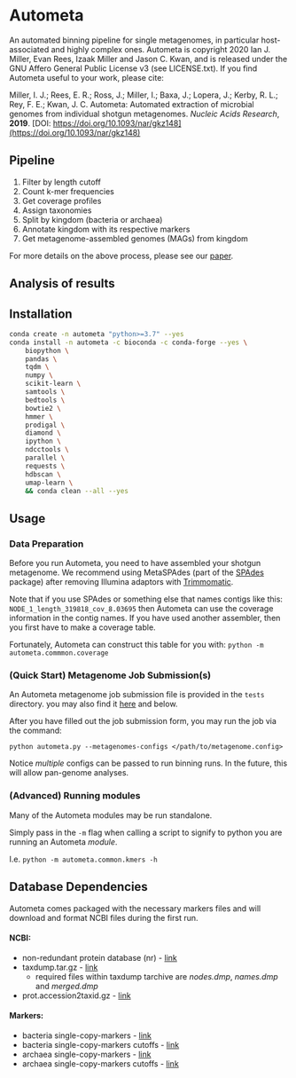 Autometa
=========

An automated binning pipeline for single metagenomes, in particular host-associated and highly complex ones. Autometa is copyright 2020 Ian J. Miller, Evan Rees, Izaak Miller and Jason C. Kwan, and is released under the GNU Affero General Public License v3 (see LICENSE.txt). If you find Autometa useful to your work, please cite:

Miller, I. J.; Rees, E. R.; Ross, J.; Miller, I.; Baxa, J.; Lopera, J.; Kerby, R. L.; Rey, F. E.; Kwan, J. C. Autometa: Automated extraction of microbial genomes from individual shotgun metagenomes. *Nucleic Acids Research*, **2019**. [DOI: https://doi.org/10.1093/nar/gkz148](https://doi.org/10.1093/nar/gkz148)

Pipeline
---------

1. Filter by length cutoff
2. Count k-mer frequencies
3. Get coverage profiles
4. Assign taxonomies
5. Split by kingdom (bacteria or archaea)
6. Annotate kingdom with its respective markers
7. Get metagenome-assembled genomes (MAGs) from kingdom

For more details on the above process, please see our [paper](https://doi.org/10.1093/nar/gkz148).

Analysis of results
-------------------



Installation
------------

```bash
conda create -n autometa "python>=3.7" --yes
conda install -n autometa -c bioconda -c conda-forge --yes \
    biopython \
    pandas \
    tqdm \
    numpy \
    scikit-learn \
    samtools \
    bedtools \
    bowtie2 \
    hmmer \
    prodigal \
    diamond \
    ipython \
    ndcctools \
    parallel \
    requests \
    hdbscan \
    umap-learn \
    && conda clean --all --yes
```

Usage
-----

### Data Preparation

Before you run Autometa, you need to have assembled your shotgun metagenome. We
recommend using MetaSPAdes (part of the [SPAdes](http://cab.spbu.ru/software/spades/)
 package) after removing Illumina adaptors with
 [Trimmomatic](http://www.usadellab.org/cms/?page=trimmomatic).

Note that if you use SPAdes or something else that names contigs like this: `NODE_1_length_319818_cov_8.03695` then Autometa can use the coverage information
 in the contig names. If you have used another assembler, then you first have to
 make a coverage table.

Fortunately, Autometa can construct this table for you with: `python -m autometa.commmon.coverage`

### (Quick Start) Metagenome Job Submission(s)

An Autometa metagenome job submission file is provided in the `tests` directory.
you may also find it [here](https://github.com/WiscEvan/Autometa/blob/dev/tests/metagenome.config) and below.

After you have filled out the job submission form, you may run the job via the
command:

`python autometa.py --metagenomes-configs </path/to/metagenome.config>`

Notice *multiple* configs can be passed to run binning runs. In the future, this
 will allow pan-genome analyses.

### (Advanced) Running modules

Many of the Autometa modules may be run standalone.

Simply pass in the `-m` flag when calling a script to signify to python you are
running an Autometa *module*.

I.e. `python -m autometa.common.kmers -h`

Database Dependencies
------------

Autometa comes packaged with the necessary markers files and will download and
format NCBI files during the first run.

#### NCBI:

* non-redundant protein database (nr) - [link](ftp://ftp.ncbi.nlm.nih.gov/blast/db/FASTA/nr.gz)
* taxdump.tar.gz - [link](ftp://ftp.ncbi.nlm.nih.gov/pub/taxonomy/taxdump.tar.gz)
    - required files within taxdump tarchive are *nodes.dmp*, *names.dmp* and *merged.dmp*
* prot.accession2taxid.gz - [link](ftp://ftp.ncbi.nlm.nih.gov/pub/taxonomy/accession2taxid/prot.accession2taxid.gz)

#### Markers:

- bacteria single-copy-markers - [link](https://github.com/WiscEvan/Autometa/raw/dev/databases/markers/bacteria.single_copy.hmm)
- bacteria single-copy-markers cutoffs - [link](https://raw.githubusercontent.com/WiscEvan/Autometa/dev/databases/markers/bacteria.single_copy.cutoffs?token=AGF3KQVL3J4STDT4TJQVDBS6GG5FE)
- archaea single-copy-markers - [link](https://github.com/WiscEvan/Autometa/raw/dev/databases/markers/archaea.single_copy.hmm)
- archaea single-copy-markers cutoffs - [link](https://raw.githubusercontent.com/WiscEvan/Autometa/dev/databases/markers/archaea.single_copy.cutoffs?token=AGF3KQXVUDFIH6ECVTYMZQS6GG5KO)
